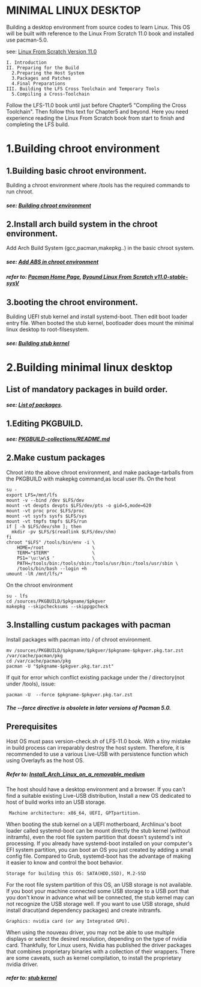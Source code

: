 # MINIMAL LINUX DESKTOP
Building a desktop environment from source codes to learn Linux. 
This OS will be built with reference to the Linux From Scratch 11.0 book and installed use pacman-5.0. 

see: [Linux From Scratch Version 11.0](https://www.linuxfromscratch.org/lfs/view/stable/)

	I. Introduction
	II. Preparing for the Build
	  2.Preparing the Host System
	  3.Packages and Patches
	  4.Final Preparations
	III. Building the LFS Cross Toolchain and Temporary Tools
	  5.Compiling a Cross-Toolchain

Follow the LFS-11.0 book until just before Chapter5 "Compiling the Cross Toolchain". 
Then follow this text for Chapter5 and beyond.
Here you need experience reading the Linux From Scratch book from start to finish and completing the LFS build. 

# 1.Building chroot environment

## 1.Building basic chroot environment.
Building a chroot environment where /tools has the required commands to run chroot.
##### see: [Building chroot environment](Building%20chroot%20environment.md)

## 2.Install arch build system in the chroot environment.
Add Arch Build System (gcc,pacman,makepkg..) in the basic chroot system. 
##### see: [Add ABS in chroot environment](Add%20ABS%20in%20chroot%20environment.md)

##### refer to: [Pacman Home Page](https://archlinux.org/pacman/), [Byound Linux From Scratch v11.0-stable-sysV](https://www.linuxfromscratch.org/blfs/downloads/stable/BLFS-BOOK-11.0-nochunks.html)

## 3.booting the chroot environment.
Building UEFI stub kernel and install systemd-boot. Then edit boot loader entry file. When booted the stub kernel,
bootloader does mount the minimal linux desktop to root-filsesystem.
##### see: [Building stub kernel](Building%20stub%20kernel.md) 

# 2.Building minimal linux desktop

## List of mandatory packages in build order.
##### see: [List of packages](List%20of%20mandatory%20packages).

## 1.Editing PKGBUILD.
##### see: [PKGBUILD-collections/README.md](PKGBUILD-collections/README.md)

## 2.Make custum packages
Chroot into the above chroot environment, and make package-tarballs from the PKGBUILD with makepkg command,as local user lfs.
On the host
```
su -
export LFS=/mnt/lfs
mount -v --bind /dev $LFS/dev
mount -vt devpts devpts $LFS/dev/pts -o gid=5,mode=620
mount -vt proc proc $LFS/proc
mount -vt sysfs sysfs $LFS/sys
mount -vt tmpfs tmpfs $LFS/run
if [ -h $LFS/dev/shm ]; then
  mkdir -pv $LFS/$(readlink $LFS/dev/shm)
fi
chroot "$LFS" /tools/bin/env -i \
    HOME=/root                  \
    TERM="$TERM"                \
    PS1='\u:\w\$ '              \
    PATH=/tools/bin:/tools/sbin:/tools/usr/bin:/tools/usr/sbin \
    /tools/bin/bash --login +h
umount -lR /mnt/lfs/*
```
On the chroot environment
```
su - lfs
cd /sources/PKGBUILD/$pkgname/$pkgver
makepkg --skipchecksums --skippgpcheck
```
## 3.Installing custum packages with pacman
Install packages with pacman into / of chroot environment.
```
mv /sources/PKGBUILD/$pkgname/$pkgver/$pkgname-$pkgver.pkg.tar.zst /var/cache/pacman/pkg
cd /var/cache/pacman/pkg
pacman -U "$pkgname-$pkgver.pkg.tar.zst"
```
If quit for error which conflict existing package under the / directory(not under /tools),  issue:
```
pacman -U  --force $pkgname-$pkgver.pkg.tar.zst
```
##### The --force directive is obsolete in later versions of Pacman 5.0. 
		
## Prerequisites
Host OS must pass version-check.sh of LFS-11.0 book. With a tiny mistake in build process can irreparably destroy the host system. Therefore, it is recommended to use a various Live-USB with persistence function which using Overlayfs as the host OS.
##### Refer to: [Install_Arch_Linux_on_a_removable_medium](https://wiki.archlinux.org/title/Install_Arch_Linux_on_a_removable_medium)

The host should have a desktop environment and a browser. If you can't find a suitable existing Live-USB distribution, Install a new OS dedicated to host of build works into an USB storage.

     Machine architecture: x86_64, UEFI, GPTpartition.

When booting the stub kernel on a UEFI motherboard, Archlinux's boot loader called systemd-boot can be mount directly the stub kernel (without initramfs),  even the root file system partition that doesn't systemd's init processing. If you already have systemd-boot installed on your computer's EFI system partition, you can boot an OS you just created by adding a small config file. Compared to Grub, systemd-boot has the advantage of making it easier to know and control the boot behavior. 
    
    Storage for building this OS: SATA(HDD,SSD), M.2-SSD

For the root file system partition of this OS, an USB storage is not available. If you boot your machine connected some USB storage to a USB port that you don't know in advance what will be connected, the stub kernel may can not recognize the USB storage well. If you want to use USB storage, shuld install dracut(and dependency packages) and create initramfs.

    Graphics: nvidia card (or any Integrated GPU).

When using the nouveau driver, you may not be able to use multiple displays or select the desired resolution, depending on the type of nvidia card. Thankfully, for Linux users, Nvidia has published the driver packages that combines proprietary binaries with a collection of their wrappers. There are some caveats, such as kernel compilation, to install the proprietary nvidia driver. 
##### refer to: [stub kernel](https://github.com/holozeros/minimal-linux-desktop/blob/master/Building%20stub%20kernel.md)
